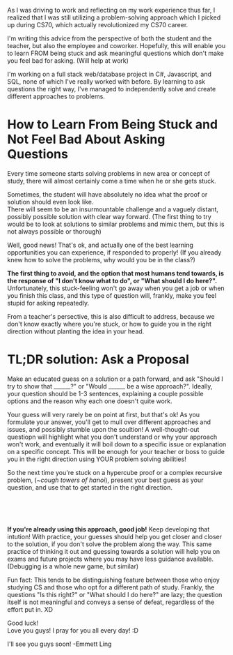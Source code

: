 
As I was driving to work and reflecting on my work experience thus far, I realized that I was still utilizing a problem-solving approach which I picked up during CS70, which actually revolutionized my CS70 career.

I'm writing this advice from the perspective of both the student and the teacher, but also the employee and coworker. 
Hopefully, this will enable you to learn FROM being stuck and ask meaningful questions which don't make you feel bad for asking. (Will help at work)


I'm working on a full stack web/database project in C#, Javascript, and SQL, none of which I've really worked with before. By learning to ask questions the right way, I've managed to independently solve and create different approaches to problems.

# How to Learn From Being Stuck and Not Feel Bad About Asking Questions

Every time someone starts solving problems in new area or concept of study, there will almost certainly come a time when he or she gets stuck. 

Sometimes, the student will have absolutely no idea what the proof or solution should even look like.  
There will seem to be an insurmountable challenge and a vaguely distant, possibly possible solution with clear way forward. (The first thing to try would be to look at solutions to similar problems and mimic them, but this is not always possible or thorough)

Well, good news! That's ok, and actually one of the best learning opportunities you can experience, if responded to properly!
(If you already knew how to solve the problems, why would you be in the class?)

**The first thing to avoid, and the option that most humans tend towards, is the response of "I don't know what to do", or "What should I do here?".**
Unfortunately, this stuck-feeling won't go away when you get a job or when you finish this class, and this type of question will, frankly, make you feel stupid for asking repeatedly.


From a teacher's persective, this is also difficult to address, because we don't know exactly where you're stuck, or how to guide you in the right direction without planting the idea in your head.

# TL;DR solution: Ask a Proposal

Make an educated guess on a solution or a path forward, and ask "Should I try to show that ______?" or "Would ______ be a wise approach?".  Ideally, your question should be 1-3 sentences, explaining a couple possible options and the reason why each one doesn't quite work.


Your guess will very rarely be on point at first, but that's ok!
As you formulate your answer, you'll get to mull over different approaches and issues, and possibly stumble upon the soultion!
A well-thought-out questiopn will highlight what you don't understand or why your approach won't work,
and eventually it will boil down to a specific issue or explanation on a specific concept.
This will be enough for your teacher or boss to guide you in the right direction using YOUR problem solving abilities!

So the next time you're stuck on a hypercube proof or a complex recursive problem, (*~cough towers of hanoi*), present your best guess as your question, and use that to get started in the right direction. 

 <br />
  <br />
   <br />

**If you're already using this approach, good job!** Keep developing that intution! With practice, your guesses should help you get closer and closer to the solution, if you don't solve the problem along the way.  This same practice of thinking it out and guessing towards a solution will help you on exams and future projects where you may have less guidance available. (Debugging is a whole new game, but similar) 
 
Fun fact: This tends to be distinguishing feature between those who enjoy studying CS and those who opt for a different path of study.  Frankly, the questions "Is this right?" or "What should I do here?" are lazy; the question itself is not meaningful and conveys a sense of defeat, regardless of the effort put in. XD

Good luck!  
Love you guys! I pray for you all every day! :D 

I'll see you guys soon!
-Emmett Ling
